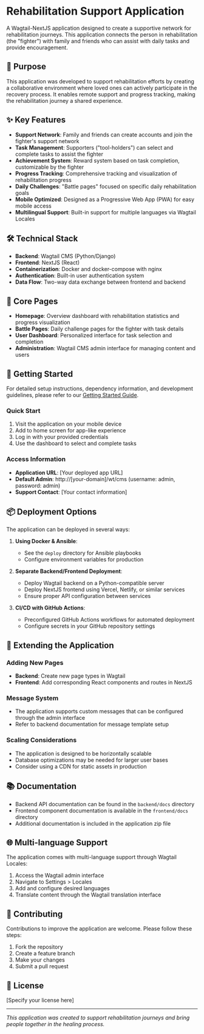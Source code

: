 # Rehabilitation Support Application

A Wagtail-NextJS application designed to create a supportive network for rehabilitation journeys. This application connects the person in rehabilitation (the "fighter") with family and friends who can assist with daily tasks and provide encouragement.

## 🌟 Purpose

This application was developed to support rehabilitation efforts by creating a collaborative environment where loved ones can actively participate in the recovery process. It enables remote support and progress tracking, making the rehabilitation journey a shared experience.

## ✨ Key Features

- **Support Network**: Family and friends can create accounts and join the fighter's support network
- **Task Management**: Supporters ("tool-holders") can select and complete tasks to assist the fighter
- **Achievement System**: Reward system based on task completion, customizable by the fighter
- **Progress Tracking**: Comprehensive tracking and visualization of rehabilitation progress
- **Daily Challenges**: "Battle pages" focused on specific daily rehabilitation goals
- **Mobile Optimized**: Designed as a Progressive Web App (PWA) for easy mobile access
- **Multilingual Support**: Built-in support for multiple languages via Wagtail Locales

## 🛠️ Technical Stack

- **Backend**: Wagtail CMS (Python/Django)
- **Frontend**: NextJS (React)
- **Containerization**: Docker and docker-compose with nginx
- **Authentication**: Built-in user authentication system
- **Data Flow**: Two-way data exchange between frontend and backend

## 📱 Core Pages

- **Homepage**: Overview dashboard with rehabilitation statistics and progress visualization
- **Battle Pages**: Daily challenge pages for the fighter with task details
- **User Dashboard**: Personalized interface for task selection and completion
- **Administration**: Wagtail CMS admin interface for managing content and users

## 🚀 Getting Started

For detailed setup instructions, dependency information, and development guidelines, please refer to our [Getting Started Guide](docs/getting-started-guide.md).

### Quick Start

1. Visit the application on your mobile device
2. Add to home screen for app-like experience
3. Log in with your provided credentials
4. Use the dashboard to select and complete tasks

### Access Information

- **Application URL**: [Your deployed app URL]
- **Default Admin**: http://[your-domain]/wt/cms (username: admin, password: admin)
- **Support Contact**: [Your contact information]

## 📦 Deployment Options

The application can be deployed in several ways:

1. **Using Docker & Ansible**:
   - See the `deploy` directory for Ansible playbooks
   - Configure environment variables for production

2. **Separate Backend/Frontend Deployment**:
   - Deploy Wagtail backend on a Python-compatible server
   - Deploy NextJS frontend using Vercel, Netlify, or similar services
   - Ensure proper API configuration between services

3. **CI/CD with GitHub Actions**:
   - Preconfigured GitHub Actions workflows for automated deployment
   - Configure secrets in your GitHub repository settings

## 🔌 Extending the Application

### Adding New Pages

- **Backend**: Create new page types in Wagtail
- **Frontend**: Add corresponding React components and routes in NextJS

### Message System

- The application supports custom messages that can be configured through the admin interface
- Refer to backend documentation for message template setup

### Scaling Considerations

- The application is designed to be horizontally scalable
- Database optimizations may be needed for larger user bases
- Consider using a CDN for static assets in production

## 📚 Documentation

- Backend API documentation can be found in the `backend/docs` directory
- Frontend component documentation is available in the `frontend/docs` directory
- Additional documentation is included in the application zip file

## 🌐 Multi-language Support

The application comes with multi-language support through Wagtail Locales:

1. Access the Wagtail admin interface
2. Navigate to Settings > Locales
3. Add and configure desired languages
4. Translate content through the Wagtail translation interface

## 🤝 Contributing

Contributions to improve the application are welcome. Please follow these steps:

1. Fork the repository
2. Create a feature branch
3. Make your changes
4. Submit a pull request

## 📄 License

[Specify your license here]

---

*This application was created to support rehabilitation journeys and bring people together in the healing process.*